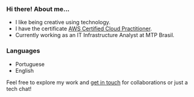 ### Hi there! About me...

- I like being creative using technology.
- I have the certificate [AWS Certified Cloud Practitioner](https://www.credly.com/badges/517fd129-d1e7-4851-a9f7-09a2abadbf01/linked_in?t=s0xbxa).
- Currently working as an IT Infrastructure Analyst at MTP Brasil.

### Languages

- Portuguese
- English

Feel free to explore my work and [get in touch](https://www.linkedin.com/in/nevesco/) for collaborations or just a tech chat!
